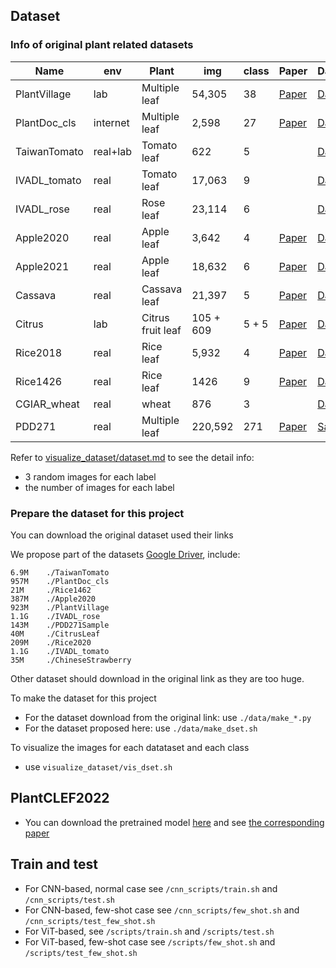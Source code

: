 ## Dataset

### Info of original plant related datasets

| Name         | env      | Plant             | img         | class | Paper                                                                                   | Dataset                                                                                                           |
|--------------|----------|-------------------|-------------|-------|-----------------------------------------------------------------------------------------|-------------------------------------------------------------------------------------------------------------------|
| PlantVillage | lab      | Multiple leaf     | 54,305      | 38    | [Paper](https://arxiv.org/abs/1511.08060)                                               | [Dataset](https://github.com/spMohanty/PlantVillage-Dataset/tree/master/raw/color)                                |
| PlantDoc_cls | internet | Multiple leaf     | 2,598       | 27    | [Paper](https://dl.acm.org/doi/pdf/10.1145/3371158.3371196)                             | [Dataset](https://github.com/pratikkayal/PlantDoc-Dataset)                                                        |
| TaiwanTomato | real+lab | Tomato leaf       | 622         | 5     |                                                                                         | [Dataset](https://data.mendeley.com/datasets/ngdgg79rzb/1)                                                        |
| IVADL_tomato | real     | Tomato leaf       | 17,063      | 9     |                                                                                         | [Dataset](https://github.com/IVADL/tomato-disease-detector)                                                       |
| IVADL_rose   | real     | Rose leaf         | 23,114      | 6     |                                                                                         | [Dataset](https://github.com/IVADL/tomato-disease-detector)                                                       |
| Apple2020    | real     | Apple leaf        | 3,642       | 4     | [Paper](https://bsapubs.onlinelibrary.wiley.com/doi/pdfdirect/10.1002/aps3.11390)       | [Dataset](https://www.kaggle.com/competitions/plant-pathology-2020-fgvc7/data)                                    |
| Apple2021    | real     | Apple leaf        | 18,632      | 6     | [Paper](https://vision.cornell.edu/se3/wp-content/uploads/2021/09/029.pdf)              | [Dataset](https://www.kaggle.com/competitions/plant-pathology-2021-fgvc8/data)                                    |
| Cassava      | real     | Cassava leaf      | 21,397      | 5     | [Paper](https://www.frontiersin.org/articles/10.3389/fpls.2017.01852/full)              | [Dataset](https://www.kaggle.com/competitions/cassava-leaf-disease-classification/data)                           |
| Citrus       | lab      | Citrus fruit leaf | 105 + 609   | 5 + 5 | [Paper](https://www.sciencedirect.com/science/article/pii/S2352340919306948?via%3Dihub) | [Dataset](https://data.mendeley.com/datasets/3f83gxmv57/2)                                                        |
| Rice2018     | real     | Rice leaf         | 5,932       | 4     | [Paper](https://www.sciencedirect.com/science/article/pii/S0168169919326997)            | [Dataset](https://data.mendeley.com/datasets/fwcj7stb8r/1)                                                        |
| Rice1426     | real     | Rice leaf         | 1426        | 9     | [Paper](https://www.sciencedirect.com/science/article/pii/S1537511020300830?via%3Dihub) | [Dataset](https://drive.google.com/drive/folders/1ewBesJcguriVTX8sRJseCDbXAF_T4akK)                               |
| CGIAR_wheat  | real     | wheat             | 876         | 3     |                                                                                         | [Dataset](https://www.kaggle.com/datasets/shadabhussain/cgiar-computer-vision-for-crop-disease?resource=download) |
| PDD271       | real     | Multiple leaf     | 220,592     | 271   | [Paper](https://ieeexplore.ieee.org/stamp/stamp.jsp?arnumber=9325065&tag=1)             | [Sample](https://github.com/liuxindazz/PDD271)                                                                    |

Refer to [visualize_dataset/dataset.md](https://github.com/xml94/MAE_plant_disease/blob/main/visualize_dataset/dataset.md) to see the detail info:
* 3 random images for each label
* the number of images for each label

### Prepare the dataset for this project
You can download the original dataset used their links

We propose part of the datasets [Google Driver](), include:
```angular2html
6.9M    ./TaiwanTomato
957M    ./PlantDoc_cls
21M     ./Rice1462
387M    ./Apple2020
923M    ./PlantVillage
1.1G    ./IVADL_rose
143M    ./PDD271Sample
40M     ./CitrusLeaf
209M    ./Rice2020
1.1G    ./IVADL_tomato
35M     ./ChineseStrawberry
```

Other dataset should download in the original link as they are too huge.

To make the dataset for this project
* For the dataset download from the original link: use ```./data/make_*.py```
* For the dataset proposed here: use ```./data/make_dset.sh```

To visualize the images for each datataset and each class
* use ```visualize_dataset/vis_dset.sh```

## PlantCLEF2022
* You can download the pretrained model [here](https://github.com/xml94/PlantCLEF2022) and see [the corresponding paper]()


## Train and test
* For CNN-based, normal case see ```/cnn_scripts/train.sh``` and ```/cnn_scripts/test.sh```
* For CNN-based, few-shot case see ```/cnn_scripts/few_shot.sh``` and ```/cnn_scripts/test_few_shot.sh```
* For ViT-based, see ```/scripts/train.sh``` and ```/scripts/test.sh```
* For ViT-based, few-shot case see ```/scripts/few_shot.sh``` and ```/scripts/test_few_shot.sh```